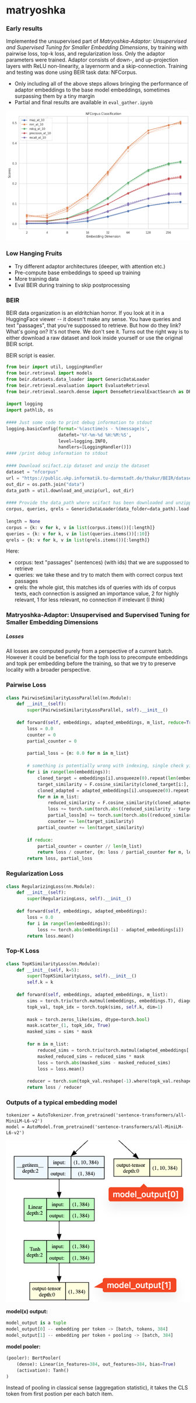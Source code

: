 # matryoshka

### Early results
Implemented the unsupervised part of *Matryoshka-Adaptor: Unsupervised and Supervised Tuning for Smaller Embedding Dimensions*, by training with pairwise loss, top-k loss, and regularization loss. Only the adaptor parameters were trained. Adaptor consists of down-, and up-projection layers with ReLU non-linearity, a layernorm and a skip-connection. Training and testing was done using BEIR task data: NFCorpus.

- Only including all of the above steps allows bringing the performance of adaptor embeddings to the base model embeddings, sometimes surpassing them by a tiny margin
- Partial and final results are available in `eval_gather.ipynb`

![alt text](images/final.png)

### Low Hanging Fruits
- Try different adaptor architectures (deeper, with attention etc.)
- Pre-compute base embeddings to speed up training
- More training data
- Eval BEIR during training to skip postprocessing


### BEIR

BEIR data organization is an eldritchian horror. If you look at it in a HuggingFace viewer -- it doesn't make any sense. You have queries and text "passages", that you're suppossed to retrieve. But how do they link? What's going on? It's not there. We don't see it. Turns out the right way is to either download a raw dataset and look inside yourself or use the original BEIR script. 

BEIR script is easier.

```python
from beir import util, LoggingHandler
from beir.retrieval import models
from beir.datasets.data_loader import GenericDataLoader
from beir.retrieval.evaluation import EvaluateRetrieval
from beir.retrieval.search.dense import DenseRetrievalExactSearch as DRES

import logging
import pathlib, os

#### Just some code to print debug information to stdout
logging.basicConfig(format='%(asctime)s - %(message)s',
                    datefmt='%Y-%m-%d %H:%M:%S',
                    level=logging.INFO,
                    handlers=[LoggingHandler()])
#### /print debug information to stdout

#### Download scifact.zip dataset and unzip the dataset
dataset = "nfcorpus"
url = "https://public.ukp.informatik.tu-darmstadt.de/thakur/BEIR/datasets/{}.zip".format(dataset)
out_dir = os.path.join("data")
data_path = util.download_and_unzip(url, out_dir)

#### Provide the data_path where scifact has been downloaded and unzipped
corpus, queries, qrels = GenericDataLoader(data_folder=data_path).load(split="test")

length = None
corpus = {k: v for k, v in list(corpus.items())[:length]}
queries = {k: v for k, v in list(queries.items())[:10]}
qrels = {k: v for k, v in list(qrels.items())[:length]}
```

Here:
 - corpus: text "passages" (sentences) (with ids) that we are suppossed to retrieve
 - queries: we take these and try to match them with correct corpus text passages
 - qrels: the whole gist, this matches ids of queries with ids of corpus texts, each connection is assigned an importance value, 2 for highly relevant, 1 for less relevant, no connection if irrelevant (I think)

### Matryoshka-Adaptor: Unsupervised and Supervised Tuning for Smaller Embedding Dimensions

##### Losses 

All losses are computed purely from a perspective of a current batch. However it could be beneficial for the toph loss to precompute embeddings and topk per embedding before the training, so that we try to preserve locality with a broader perspective.

### Pairwise Loss

```python
class PairwiseSimilarityLossParallel(nn.Module):
    def __init__(self):
        super(PairwiseSimilarityLossParallel, self).__init__()

    def forward(self, embeddings, adapted_embeddings, m_list, reduce=True):
        loss = 0.0
        counter = 0
        partial_counter = 0

        partial_loss = {m: 0.0 for m in m_list}

        # something is potentially wrong with indexing, single check yields correct loss
        for i in range(len(embeddings)):
            cloned_target = embeddings[i].unsqueeze(0).repeat(len(embeddings), 1)
            target_similarity = F.cosine_similarity(cloned_target[i:], embeddings[i:], dim=1)
            cloned_adapted = adapted_embeddings[i].unsqueeze(0).repeat(len(adapted_embeddings), 1)
            for m in m_list:
                reduced_similarity = F.cosine_similarity(cloned_adapted[i:, :m], adapted_embeddings[i:, :m], dim=1)
                loss += torch.sum(torch.abs((reduced_similarity - target_similarity)))
                partial_loss[m] += torch.sum(torch.abs((reduced_similarity - target_similarity)))
                counter += len(target_similarity)
            partial_counter += len(target_similarity)

        if reduce:
            partial_counter = counter // len(m_list)
            return loss / counter, {m: loss / partial_counter for m, loss in partial_loss.items()}
        return loss, partial_loss
```

### Regularization Loss

```python
class RegularizingLoss(nn.Module):
    def __init__(self):
        super(RegularizingLoss, self).__init__()

    def forward(self, embeddings, adapted_embeddings):
        loss = 0.0
        for i in range(len(embeddings)):
            loss += torch.abs(embeddings[i] - adapted_embeddings[i])
        return loss.mean()
```

### Top-K Loss

```python
class TopKSimilarityLoss(nn.Module):
    def __init__(self, k=5):
        super(TopKSimilarityLoss, self).__init__()
        self.k = k

    def forward(self, embeddings, adapted_embeddings, m_list):
        sims = torch.triu(torch.matmul(embeddings, embeddings.T), diagonal=1)
        topk_val, topk_idx = torch.topk(sims, self.k, dim=1)

        mask = torch.zeros_like(sims, dtype=torch.bool)
        mask.scatter_(1, topk_idx, True)
        masked_sims = sims * mask

        for m in m_list:
            reduced_sims = torch.triu(torch.matmul(adapted_embeddings[:, :m], adapted_embeddings[:, :m].T), diagonal=1)
            masked_reduced_sims = reduced_sims * mask
            loss = torch.abs(masked_sims - masked_reduced_sims)
            loss = loss.mean()

        reducer = torch.sum(topk_val.reshape(-1).where(topk_val.reshape(-1) == 0, 1))
        return loss / reducer
```

### Outputs of a typical embedding model

```
tokenizer = AutoTokenizer.from_pretrained('sentence-transformers/all-MiniLM-L6-v2')
model = AutoModel.from_pretrained('sentence-transformers/all-MiniLM-L6-v2')
```

![alt text](images/outputs.png)

**model(x) output:**
```python
model_output is a tuple
model_output[0] -- embedding per token -> [batch, tokens, 384]
model_output[1] -- embedding per token + pooling -> [batch, 384]
```

**model pooler:**
```python
(pooler): BertPooler(
    (dense): Linear(in_features=384, out_features=384, bias=True)
    (activation): Tanh()
)
```

Instead of pooling in classical sense (aggregation statistic), it takes the CLS token from first postion per each batch item. 

